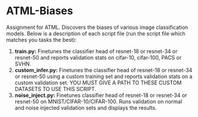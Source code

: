# ATML-Biases
Assignment for ATML. Discovers the biases of various image classification models. Below is a description of each script file (run the script file which matches you tasks the best):
1. **train.py:** Finetunes the classifier head of resnet-18 or resnet-34 or resnet-50 and reports validation stats on cifar-10, cifar-100, PACS or SVHN.
2. **custom_infer.py:** Finetunes the classifier head of resnet-18 or resnet-34 or resnet-50 using a custom training set and reports validation stats on a custom validation set. YOU MUST GIVE A PATH TO THESE CUSTOM DATASETS TO USE THIS SCRIPT.
3. **noise_inject.py:** Finetunes classifier head of resnet-18 or resnet-34 or resnet-50 on MNIST/CIFAR-10/CIFAR-100. Runs validation on normal and noise injected validation sets and displays the results. 
   

